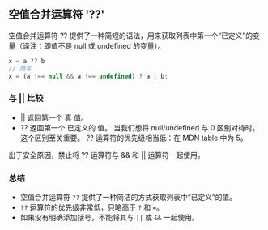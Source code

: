## 空值合并运算符 '??'
空值合并运算符 ?? 提供了一种简短的语法，用来获取列表中第一个“已定义”的变量（译注：即值不是 null 或 undefined 的变量）。
```js
x = a ?? b
// 简写
x = (a !== null && a !== undefined) ? a : b;
```
### 与 || 比较
* || 返回第一个 真 值。
* ?? 返回第一个 已定义的 值。
当我们想将 null/undefined 与 0 区别对待时，这个区别至关重要。
?? 运算符的优先级相当低：在 MDN table 中为 5。

出于安全原因，禁止将 ?? 运算符与 && 和 || 运算符一起使用。
### 总结
* 空值合并运算符 `??` 提供了一种简洁的方式获取列表中“已定义”的值。
* `??` 运算符的优先级非常低，只略高于 `?` 和 `=`。
* 如果没有明确添加括号，不能将其与 `||` 或 `&&` 一起使用。
